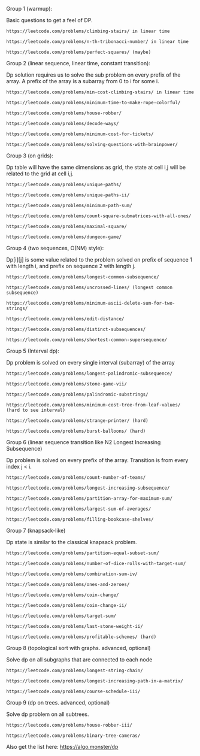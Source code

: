 Group 1 (warmup):

Basic questions to get a feel of DP.

    https://leetcode.com/problems/climbing-stairs/ in linear time

    https://leetcode.com/problems/n-th-tribonacci-number/ in linear time

    https://leetcode.com/problems/perfect-squares/ (maybe)

Group 2 (linear sequence, linear time, constant transition):

Dp solution requires us to solve the sub problem on every prefix of the array. A prefix of the array is a subarray from 0 to i for some i.

    https://leetcode.com/problems/min-cost-climbing-stairs/ in linear time

    https://leetcode.com/problems/minimum-time-to-make-rope-colorful/

    https://leetcode.com/problems/house-robber/

    https://leetcode.com/problems/decode-ways/

    https://leetcode.com/problems/minimum-cost-for-tickets/

    https://leetcode.com/problems/solving-questions-with-brainpower/

Group 3 (on grids):

Dp table will have the same dimensions as grid, the state at cell i,j will be related to the grid at cell i,j.

    https://leetcode.com/problems/unique-paths/

    https://leetcode.com/problems/unique-paths-ii/

    https://leetcode.com/problems/minimum-path-sum/

    https://leetcode.com/problems/count-square-submatrices-with-all-ones/

    https://leetcode.com/problems/maximal-square/

    https://leetcode.com/problems/dungeon-game/

Group 4 (two sequences, O(NM) style):

Dp[i][j] is some value related to the problem solved on prefix of sequence 1 with length i, and prefix on sequence 2 with length j.

    https://leetcode.com/problems/longest-common-subsequence/

    https://leetcode.com/problems/uncrossed-lines/ (longest common subsequence)

    https://leetcode.com/problems/minimum-ascii-delete-sum-for-two-strings/

    https://leetcode.com/problems/edit-distance/

    https://leetcode.com/problems/distinct-subsequences/

    https://leetcode.com/problems/shortest-common-supersequence/

Group 5 (Interval dp):

Dp problem is solved on every single interval (subarray) of the array

    https://leetcode.com/problems/longest-palindromic-subsequence/

    https://leetcode.com/problems/stone-game-vii/

    https://leetcode.com/problems/palindromic-substrings/

    https://leetcode.com/problems/minimum-cost-tree-from-leaf-values/ (hard to see interval)

    https://leetcode.com/problems/strange-printer/ (hard)

    https://leetcode.com/problems/burst-balloons/ (hard)

Group 6 (linear sequence transition like N2 Longest Increasing Subsequence)

Dp problem is solved on every prefix of the array. Transition is from every index j < i.

    https://leetcode.com/problems/count-number-of-teams/

    https://leetcode.com/problems/longest-increasing-subsequence/

    https://leetcode.com/problems/partition-array-for-maximum-sum/

    https://leetcode.com/problems/largest-sum-of-averages/

    https://leetcode.com/problems/filling-bookcase-shelves/

Group 7 (knapsack-like)

Dp state is similar to the classical knapsack problem.

    https://leetcode.com/problems/partition-equal-subset-sum/

    https://leetcode.com/problems/number-of-dice-rolls-with-target-sum/

    https://leetcode.com/problems/combination-sum-iv/

    https://leetcode.com/problems/ones-and-zeroes/

    https://leetcode.com/problems/coin-change/

    https://leetcode.com/problems/coin-change-ii/

    https://leetcode.com/problems/target-sum/

    https://leetcode.com/problems/last-stone-weight-ii/

    https://leetcode.com/problems/profitable-schemes/ (hard)

Group 8 (topological sort with graphs. advanced, optional)

Solve dp on all subgraphs that are connected to each node

    https://leetcode.com/problems/longest-string-chain/

    https://leetcode.com/problems/longest-increasing-path-in-a-matrix/

    https://leetcode.com/problems/course-schedule-iii/

Group 9 (dp on trees. advanced, optional)

Solve dp problem on all subtrees.

    https://leetcode.com/problems/house-robber-iii/

    https://leetcode.com/problems/binary-tree-cameras/

Also get the list here: https://algo.monster/dp 

